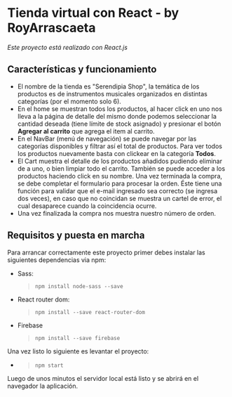 # Tienda virtual con React - by RoyArrascaeta

_Este proyecto está realizado con React.js_

## Características y funcionamiento

- El nombre de la tienda es "Serendipia Shop", la temática de los productos es de instrumentos musicales organizados en distintas categorías (por el momento solo 6).
- En el home se muestran todos los productos, al hacer click en uno nos lleva a la página de detalle del mismo donde podemos seleccionar la cantidad deseada (tiene límite de stock asignado) y presionar el botón **Agregar al carrito** que agrega el item al carrito.
- En el NavBar (menú de navegación) se puede navegar por las categorías disponibles y filtrar así el total de productos. Para ver todos los productos nuevamente basta con clickear en la categoría **Todos**.
- El Cart muestra el detalle de los productos añadidos pudiendo eliminar de a uno, o bien limpiar todo el carrito. También se puede acceder a los productos haciendo click en su nombre. Una vez terminada la compra, se debe completar el formulario para procesar la orden. Éste tiene una función para validar que el e-mail ingresado sea correcto (se ingresa dos veces), en caso que no coincidan se muestra un cartel de error, el cual desaparece cuando la coincidencia ocurre.
- Una vez finalizada la compra nos muestra nuestro número de orden.

## Requisitos y puesta en marcha

Para arrancar correctamente este proyecto primer debes instalar las siguientes dependencias via npm:

- Sass:
  > <code>npm install node-sass --save</code>
- React router dom:
  > <code>npm install --save react-router-dom </code>
- Firebase
  > <code>npm install --save firebase</code>

Una vez listo lo siguiente es levantar el proyecto:

- > <code>npm start</code>

Luego de unos minutos el servidor local está listo y se abrirá en el navegador la aplicación.
